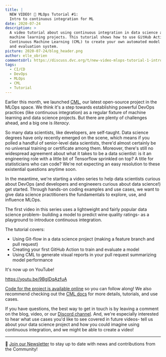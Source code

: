 ```yaml
---
title: |
  NEW VIDEO! 🎥 MLOps Tutorial #1:
  Intro to continuous integration for ML
date: 2020-07-24
description: >
  A video tutorial about using continuous integration in data science and
  machine learning projects. This tutorial shows how to use GitHub Actions and
  Continuous Machine Learning (CML) to create your own automated model training
  and evaluation system.
picture: 2020-07-24/blog_header.png
author: elle_obrien
commentsUrl: https://discuss.dvc.org/t/new-video-mlops-tutorial-1-intro-to-continuous-integration-for-ml/454
tags:
  - CI/CD
  - DevOps
  - MLOps
  - CML
  - Tutorial
---
```


Earlier this month, we launched [CML](https://cml.dev), our latest open-source
project in the MLOps space. We think it's a step towards establishing powerful
DevOps practices (like continuous integration) as a regular fixture of machine
learning and data science projects. But there are plenty of challenges ahead,
and a big one is _literacy_.

So many data scientists, like developers, are self-taught. Data science degrees
have only recently emerged on the scene, which means if you polled a handful of
senior-level data scientists, there'd almost certainly be no universal training
or certificate among them. Moreover, there's still no widespread agreement about
what it takes to be a data scientist: is it an engineering role with a little
bit of Tensorflow sprinkled on top? A title for statisticians who can code?
We're not expecting an easy resolution to these existential questions anytime
soon.

In the meantime, we're starting a video series to help data scientists curious
about DevOps (and developers and engineeers curious about data science!) get
started. Through hands-on coding examples and use cases, we want to give data
science practitioners the fundamentals to explore, use, and influence MLOps.

The first video in this series uses a lightweight and fairly popular data
science problem- building a model to predict wine quality ratings- as a
playground to introduce continuous integration.

The tutorial covers:

- Using Git-flow in a data science project (making a feature branch and pull
  request)
- Creating your first GitHub Action to train and evaluate a model
- Using CML to generate visual reports in your pull request summarizing model
  performance

It's now up on YouTube!

https://youtu.be/9BgIDqAzfuA

[Code for the project is available online](https://github.com/andronovhopf/wine)
so you can follow along! We also recommend checking out the
[CML docs](https://github.com/iterative/cml) for more details, tutorials, and
use cases.

If you have questions, the best way to get in touch is by leaving a comment on
the blog, video, or our [Discord channel](https://discord.gg/bzA6uY7). And,
we're especially interested to hear what use cases you'd like to see covered in
future videos- tell us about your data science project and how you could imagine
using continuous integration, and we might be able to create a video!

---

📰 [Join our Newsletter](https://share.hsforms.com/1KRL5_dTbQMKfV7nDD6V-8g4sbyq)
to stay up to date with news and contributions from the Community!

